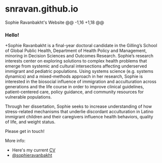 # snravan.github.io
Sophie Ravanbakht's Website
@@ -1,16 +1,18 @@
### Hello!


+Sophie Ravanbakht is a final-year doctoral candidate in the Gilling’s School of Global Public Health, Department of Health Policy and Management, minoring in Decision Sciences and Outcomes Research. Sophie’s research interests center on exploring solutions to complex health problems that emerge from systemic and cultural intersections affecting underserved immigrant and pediatric populations.  Using systems science (e.g. systems dynamics) and a mixed-methods approach in her research, Sophie is interested in the biosocial influence of immigration and acculturation across generations and the life course in order to improve clinical guidelines, patient-centered care, policy guidance, and community resources for vulnerable populations. 

Through her dissertation, Sophie seeks to increase understanding of how stress-related mechanisms that underlie discordant acculturation in Latino immigrant children and their caregivers influence health behaviors, quality of life, and weight status.

Please get in touch!

More info: 
* Here's my current [CV](https://github.com/nataliesmith123/nataliesmith123/files/9577371/NRSmith_CV_09-15-22.pdf)
* [@sophieravanbakht](https://twitter.com/_NatRSmith)

